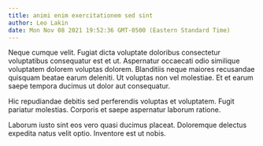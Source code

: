 ```yaml
---
title: animi enim exercitationem sed sint
author: Leo Lakin
date: Mon Nov 08 2021 19:52:36 GMT-0500 (Eastern Standard Time)
---
```

Neque cumque velit. Fugiat dicta voluptate doloribus consectetur voluptatibus consequatur est et ut. Aspernatur occaecati odio similique voluptatem dolorem voluptas dolorem. Blanditiis neque maiores recusandae quisquam beatae earum deleniti. Ut voluptas non vel molestiae. Et et earum saepe tempora ducimus ut dolor aut consequatur.

 Hic repudiandae debitis sed perferendis voluptas et voluptatem. Fugit pariatur molestias. Corporis et saepe aspernatur laborum ratione.

 Laborum iusto sint eos vero quasi ducimus placeat. Doloremque delectus expedita natus velit optio. Inventore est ut nobis.